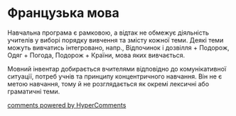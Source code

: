 <div id="hypercomments_widget" class="js-hypercomments-widget invisible"></div>

# Французька  мова

Навчальна програма є рамковою, а відтак не обмежує діяльність учителів у виборі порядку вивчення та змісту кожної теми. Деякі теми можуть вивчатись інтегровано, напр., Відпочинок і дозвілля + Подорож, Одяг + Погода, Подорож + Країни, мова яких вивчається.

Мовний інвентар добирається вчителями відповідно до комунікативної ситуації, потреб учнів та принципу концентричного навчання. Він не є метою навчання, тому й не розглядається як окремі лексичні або граматичні теми.


<div class="js-hypercomments-container">
    <a href="http://hypercomments.com" class="hc-link" title="comments widget">comments powered by HyperComments</a>
</div>